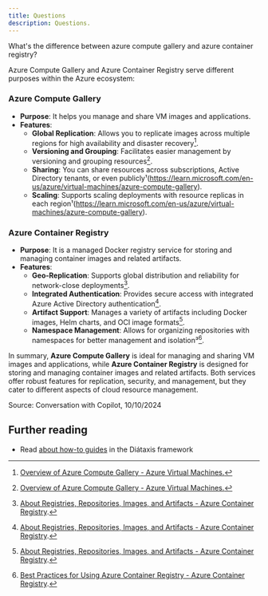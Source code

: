 ```yaml
---
title: Questions
description: Questions.
---
```


What's the difference between azure compute gallery and azure container registry?

Azure Compute Gallery and Azure Container Registry serve different purposes within the Azure ecosystem:

### **Azure Compute Gallery**
- **Purpose**: It helps you manage and share VM images and applications.
- **Features**:
  - **Global Replication**: Allows you to replicate images across multiple regions for high availability and disaster recovery[^1].
  - **Versioning and Grouping**: Facilitates easier management by versioning and grouping resources[^1].
  - **Sharing**: You can share resources across subscriptions, Active Directory tenants, or even publicly¹(https://learn.microsoft.com/en-us/azure/virtual-machines/azure-compute-gallery).
  - **Scaling**: Supports scaling deployments with resource replicas in each region¹(https://learn.microsoft.com/en-us/azure/virtual-machines/azure-compute-gallery).

### **Azure Container Registry**
- **Purpose**: It is a managed Docker registry service for storing and managing container images and related artifacts.
- **Features**:
  - **Geo-Replication**: Supports global distribution and reliability for network-close deployments[^2].
  - **Integrated Authentication**: Provides secure access with integrated Azure Active Directory authentication[^2].
  - **Artifact Support**: Manages a variety of artifacts including Docker images, Helm charts, and OCI image formats[^2].
  - **Namespace Management**: Allows for organizing repositories with namespaces for better management and isolation³[^3].

In summary, **Azure Compute Gallery** is ideal for managing and sharing VM images and applications, while **Azure Container Registry** is designed for storing and managing container images and related artifacts. Both services offer robust features for replication, security, and management, but they cater to different aspects of cloud resource management.

Source: Conversation with Copilot, 10/10/2024
[^1]: [Overview of Azure Compute Gallery - Azure Virtual Machines.](https://learn.microsoft.com/en-us/azure/virtual-machines/azure-compute-gallery)
[^2]: [About Registries, Repositories, Images, and Artifacts - Azure Container Registry](https://learn.microsoft.com/en-us/azure/container-registry/container-registry-concepts).
[^3]: [Best Practices for Using Azure Container Registry - Azure Container Registry](https://learn.microsoft.com/en-us/azure/container-registry/container-registry-best-practices).


## Further reading

- Read [about how-to guides](https://diataxis.fr/how-to-guides/) in the Diátaxis framework
